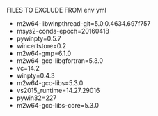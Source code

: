 FILES TO EXCLUDE FROM env yml
  - m2w64-libwinpthread-git=5.0.0.4634.697f757
  - msys2-conda-epoch=20160418
  - pywinpty=0.5.7
  - wincertstore=0.2
  - m2w64-gmp=6.1.0
  - m2w64-gcc-libgfortran=5.3.0
  - vc=14.2
  - winpty=0.4.3
  - m2w64-gcc-libs=5.3.0
  - vs2015_runtime=14.27.29016
  - pywin32=227
  - m2w64-gcc-libs-core=5.3.0